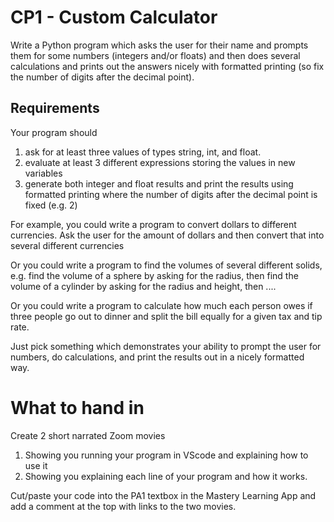 # CP1 - Custom Calculator

Write a Python program which asks the user for their name
and prompts them for some numbers (integers and/or floats) 
and then does several calculations and prints out the answers nicely
with formatted printing (so fix the number of digits after the decimal point).

## Requirements
Your program should
1. ask for at least three values of types string, int, and float.
2. evaluate at least 3 different expressions storing the values in new variables
3. generate both integer and float results and print the results using formatted printing where the number of digits after the decimal point is fixed (e.g. 2)

For example, you could write a program to convert dollars to different currencies.
Ask the user for the amount of dollars and then convert that into several different currencies

Or you could write a program to find the volumes of several different solids, 
e.g. find the volume of a sphere by asking for the radius,
then find the volume of a cylinder by asking for the radius and height,
then ....

Or you could write a program to calculate how much each person owes 
if three people go out to dinner and split the bill equally for a given tax and tip rate. 

Just pick something which demonstrates your ability to prompt the user for numbers, do calculations, 
and print the results out in a nicely formatted way.

# What to hand in
Create 2 short narrated Zoom movies
1. Showing you running your program in VScode and explaining how to use it
2. Showing you explaining each line of your program and how it works.

Cut/paste your code into the PA1 textbox in the Mastery Learning App and add a comment at the top with links to the two movies.
            
